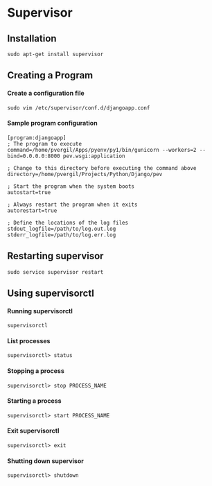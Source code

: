 Supervisor
==========


Installation
--------------------------------------------------
`sudo apt-get install supervisor`


Creating a Program
--------------------------------------------------

#### Create a configuration file
`sudo vim /etc/supervisor/conf.d/djangoapp.conf`

#### Sample program configuration
    [program:djangoapp]
    ; The program to execute
    command=/home/pvergil/Apps/pyenv/py1/bin/gunicorn --workers=2 --bind=0.0.0.0:8000 pev.wsgi:application

    ; Change to this directory before executing the command above
    directory=/home/pvergil/Projects/Python/Django/pev

    ; Start the program when the system boots
    autostart=true

    ; Always restart the program when it exits
    autorestart=true

    ; Define the locations of the log files
    stdout_logfile=/path/to/log.out.log
    stderr_logfile=/path/to/log.err.log


Restarting supervisor
--------------------------------------------------
`sudo service supervisor restart`


Using supervisorctl
--------------------------------------------------

#### Running supervisorctl
`supervisorctl`

#### List processes
`supervisorctl> status`

#### Stopping a process
`supervisorctl> stop PROCESS_NAME`

#### Starting a process
`supervisorctl> start PROCESS_NAME`

#### Exit supervisorctl
`supervisorctl> exit`


#### Shutting down supervisor
`supervisorctl> shutdown`